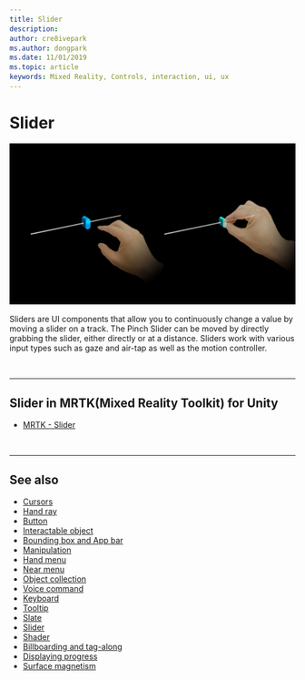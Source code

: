 ```yaml
---
title: Slider
description: 
author: cre8ivepark
ms.author: dongpark
ms.date: 11/01/2019
ms.topic: article
keywords: Mixed Reality, Controls, interaction, ui, ux
---
```


# Slider

![Slider](images/UX/UX_Hero_Slider.jpg)

Sliders are UI components that allow you to continuously change a value by moving a slider on a track. The Pinch Slider can be moved by directly grabbing the slider, either directly or at a distance. Sliders work with various input types such as gaze and air-tap as well as the motion controller.

<br>

---

## Slider in MRTK(Mixed Reality Toolkit) for Unity

* [MRTK - Slider](https://microsoft.github.io/MixedRealityToolkit-Unity/Documentation/README_Sliders.html)

<br>

---

## See also

* [Cursors](cursors.md)
* [Hand ray](point-and-commit.md)
* [Button](button.md)
* [Interactable object](interactable-object.md)
* [Bounding box and App bar](app-bar-and-bounding-box.md)
* [Manipulation](direct-manipulation.md)
* [Hand menu](hand-menu.md)
* [Near menu](near-menu.md)
* [Object collection](object-collection.md)
* [Voice command](voice-input.md)
* [Keyboard](keyboard.md)
* [Tooltip](tooltip.md)
* [Slate](slate.md)
* [Slider](slider.md)
* [Shader](shader.md)
* [Billboarding and tag-along](billboarding-and-tag-along.md)
* [Displaying progress](progress.md)
* [Surface magnetism](surface-magnetism.md)
